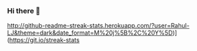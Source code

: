 ### Hi there 👋

<!--
**Rahul-LJ/Rahul-LJ** is a ✨ _special_ ✨ repository because its `README.md` (this file) appears on your GitHub profile.

Here are some ideas to get you started:

- 🔭 I’m currently working on ...
- 🌱 I’m currently learning ...
- 👯 I’m looking to collaborate on ...
- 🤔 I’m looking for help with ...
- 💬 Ask me about ...
- 📫 How to reach me: ...
- 😄 Pronouns: ...
- ⚡ Fun fact: ...
-->
http://github-readme-streak-stats.herokuapp.com/?user=Rahul-LJ&theme=dark&date_format=M%20j%5B%2C%20Y%5D)](https://git.io/streak-stats
